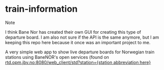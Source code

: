 # train-information

> [!NOTE]
> I think Bane Nor has created their own GUI for creating this type of departure board. I am also not sure if the API is the same anymore, but I am keeping this repo here because it once was an important project to me.

A very simple web app to show live departure boards for Norwegian train stations using BaneNOR's open services (found on [rtd.opm.jbv.no:8080/web_client/std?station={station abbreviation here}](http://rtd.opm.jbv.no:8080/web_client/std?station=OSL)
